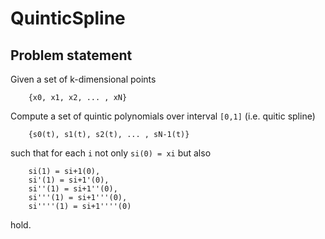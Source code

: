 # QuinticSpline

## Problem statement

Given a set of k-dimensional points  
        
        {x0, x1, x2, ... , xN} 

Compute a set of quintic polynomials over interval `[0,1]` (i.e. quitic spline)
        
        {s0(t), s1(t), s2(t), ... , sN-1(t)} 

such that for each `i` not only `si(0) = xi` but also
        
        si(1) = si+1(0), 
        si'(1) = si+1'(0), 
        si''(1) = si+1''(0), 
        si'''(1) = si+1'''(0), 
        si''''(1) = si+1''''(0)

hold.




